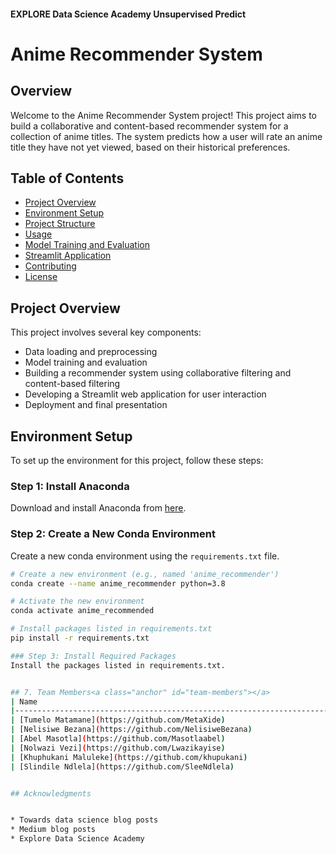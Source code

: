 
#### EXPLORE Data Science Academy Unsupervised Predict

# Anime Recommender System

## Overview

Welcome to the Anime Recommender System project! This project aims to build a collaborative and content-based recommender system for a collection of anime titles. The system predicts how a user will rate an anime title they have not yet viewed, based on their historical preferences.

## Table of Contents

- [Project Overview](#project-overview)
- [Environment Setup](#environment-setup)
- [Project Structure](#project-structure)
- [Usage](#usage)
- [Model Training and Evaluation](#model-training-and-evaluation)
- [Streamlit Application](#streamlit-application)
- [Contributing](#contributing)
- [License](#license)

## Project Overview

This project involves several key components:
- Data loading and preprocessing
- Model training and evaluation
- Building a recommender system using collaborative filtering and content-based filtering
- Developing a Streamlit web application for user interaction
- Deployment and final presentation

## Environment Setup

To set up the environment for this project, follow these steps:

### Step 1: Install Anaconda

Download and install Anaconda from [here](https://www.anaconda.com/products/distribution).

### Step 2: Create a New Conda Environment

Create a new conda environment using the `requirements.txt` file.

```bash
# Create a new environment (e.g., named 'anime_recommender')
conda create --name anime_recommender python=3.8

# Activate the new environment
conda activate anime_recommended

# Install packages listed in requirements.txt
pip install -r requirements.txt

### Step 3: Install Required Packages
Install the packages listed in requirements.txt.


## 7. Team Members<a class="anchor" id="team-members"></a>
| Name                                                                                        |  Email              
|---------------------------------------------------------------------------------------------|--------------------             
| [Tumelo Matamane](https://github.com/MetaXide)                                                      |  tumelomatamane1@gmail.com
| [Nelisiwe Bezana](https://github.com/NelisiweBezana)                                                                                  | nelisiwebezana@gmail.com
| [Abel Masotla](https://github.com/Masotlaabel)                                                   | masotlaabel@gmail.com
| [Nolwazi Vezi](https://github.com/Lwazikayise)                                                | nolwazinvd@gmail.com
| [Khuphukani Maluleke](https://github.com/khupukani)                                         | khupukanimaluleke@gmail.com
| [Slindile Ndlela](https://github.com/SleeNdlela)                                                 | slindilendlela11@gmail.com


## Acknowledgments


* Towards data science blog posts
* Medium blog posts
* Explore Data Science Academy
